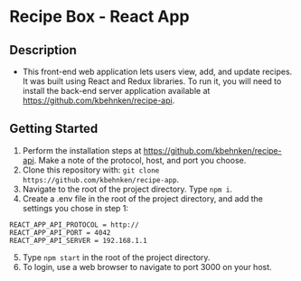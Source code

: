 # Recipe Box - React App

## Description

- This front-end web application lets users view, add, and update recipes. It was built using React and Redux libraries. To run it, you will need to install the back-end server application available at https://github.com/kbehnken/recipe-api.

## Getting Started

1. Perform the installation steps at https://github.com/kbehnken/recipe-api. Make a note of the protocol, host, and port you choose.
2. Clone this repository with: `git clone https://github.com/kbehnken/recipe-app`.
3. Navigate to the root of the project directory. Type `npm i`.
4. Create a .env file in the root of the project directory, and add the settings you chose in step 1:
```
REACT_APP_API_PROTOCOL = http://
REACT_APP_API_PORT = 4042
REACT_APP_API_SERVER = 192.168.1.1
```
5. Type `npm start` in the root of the project directory.
6. To login, use a web browser to navigate to port 3000 on your host.